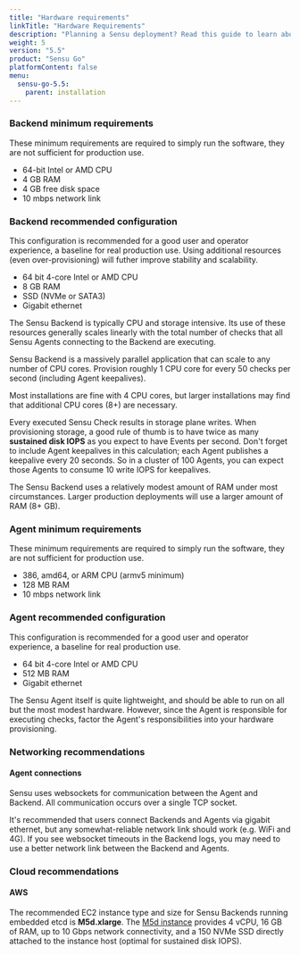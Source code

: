 ```yaml
---
title: "Hardware requirements"
linkTitle: "Hardware Requirements"
description: "Planning a Sensu deployment? Read this guide to learn about the hardware and networking requirements for running Sensu Backends and Agents on your organization's infrastructure."
weight: 5
version: "5.5"
product: "Sensu Go"
platformContent: false
menu:
  sensu-go-5.5:
    parent: installation
---
```


### Backend minimum requirements

These minimum requirements are required to simply run the software, they
are not sufficient for production use.

* 64-bit Intel or AMD CPU
* 4 GB RAM
* 4 GB free disk space
* 10 mbps network link

### Backend recommended configuration

This configuration is recommended for a good user and operator
experience, a baseline for real production use. Using additional
resources (even over-provisioning) will futher improve stability and
scalability.

* 64 bit 4-core Intel or AMD CPU
* 8 GB RAM
* SSD (NVMe or SATA3)
* Gigabit ethernet

The Sensu Backend is typically CPU and storage intensive. Its use of
these resources generally scales linearly with the total number of
checks that all Sensu Agents connecting to the Backend are executing.

Sensu Backend is a massively parallel application that can scale to
any number of CPU cores. Provision roughly 1 CPU core for every 50
checks per second (including Agent keepalives).

Most installations are fine with 4 CPU cores, but larger installations
may find that additional CPU cores (8+) are necessary.

Every executed Sensu Check results in storage plane writes. When
provisioning storage, a good rule of thumb is to have twice as many
**sustained disk IOPS** as you expect to have Events per second. Don't
forget to include Agent keepalives in this calculation; each Agent
publishes a keepalive every 20 seconds. So in a cluster of 100 Agents,
you can expect those Agents to consume 10 write IOPS for keepalives.

The Sensu Backend uses a relatively modest amount of RAM under most
circumstances. Larger production deployments will use a larger amount
of RAM (8+ GB).

### Agent minimum requirements

These minimum requirements are required to simply run the software, they
are not sufficient for production use.

* 386, amd64, or ARM CPU (armv5 minimum)
* 128 MB RAM
* 10 mbps network link

### Agent recommended configuration

This configuration is recommended for a good user and operator
experience, a baseline for real production use.

* 64 bit 4-core Intel or AMD CPU
* 512 MB RAM
* Gigabit ethernet

The Sensu Agent itself is quite lightweight, and should be able to run
on all but the most modest hardware. However, since the Agent is
responsible for executing checks, factor the Agent's responsibilities
into your hardware provisioning.

### Networking recommendations

#### Agent connections

Sensu uses websockets for communication between the Agent and Backend.
All communication occurs over a single TCP socket.

It's recommended that users connect Backends and Agents via gigabit
ethernet, but any somewhat-reliable network link should work (e.g.
WiFi and 4G). If you see websocket timeouts in the Backend logs, you
may need to use a better network link between the Backend and Agents.

### Cloud recommendations

#### AWS

The recommended EC2 instance type and size for Sensu Backends running
embedded etcd is **M5d.xlarge**. The
[M5d instance](https://aws.amazon.com/ec2/instance-types/m5/) provides
4 vCPU, 16 GB of RAM, up to 10 Gbps network connectivity, and a 150
NVMe SSD directly attached to the instance host (optimal for sustained
disk IOPS).
